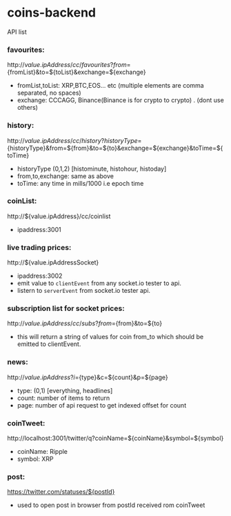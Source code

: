 # coins-backend
API list

### favourites:
http://${value.ipAddress}/cc/favourites?from=${fromList}&to=${toList}&exchange=${exchange}
- fromList,toList: XRP,BTC,EOS... etc (multiple elements are comma separated, no spaces)
- exchange: CCCAGG, Binance(Binance is for crypto to crypto) .  (dont use others)

### history:
http://${value.ipAddress}/cc/history?historyType=${historyType}&from=${from}&to=${to}&exchange=${exchange}&toTime=${toTime}
- historyType (0,1,2) [histominute, histohour, histoday]
- from,to,exchange: same as above
- toTime: any time in mills/1000 i.e epoch time

### coinList:
http://${value.ipAddress}/cc/coinlist
- ipaddress:3001

### live trading prices:
http://${value.ipAddressSocket}
- ipaddress:3002
- emit value to `clientEvent` from any socket.io tester to api.
- listern to `serverEvent` from socket.io tester api.

### subscription list for socket prices:
http://${value.ipAddress}/cc/subs?from=${from}&to=${to}
- this will return a string of values for coin from_to which should be emitted to clientEvent.

### news:
http://${value.ipAddress}?i=${type}&c=${count}&p=${page}
- type: (0,1) [everything, headlines]
- count: number of items to return
- page: number of api request to get indexed offset for count

### coinTweet:
http://localhost:3001/twitter/q?coinName=${coinName}&symbol=${symbol}
- coinName: Ripple
- symbol: XRP

### post:
https://twitter.com/statuses/${postId}
- used to open post in browser from postId received rom coinTweet
